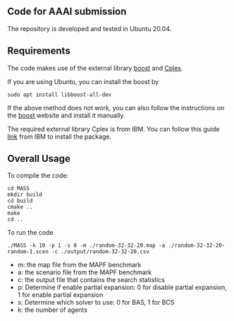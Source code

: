 ## Code for AAAI submission

The repository is developed and tested in Ubuntu 20.04.

## Requirements
The code makes use of the external library [boost](https://www.boost.org/) and [Cplex](https://www.ibm.com/products/ilog-cplex-optimization-studio/cplex-optimizer).

If you are using Ubuntu, you can install the boost by
```shell script
sudo apt install libboost-all-dev
``` 

If the above method does not work, you can also follow the instructions
on the [boost](https://www.boost.org/) website and install it manually.

The required external library Cplex is from IBM. You can follow this guide [link](https://www.ibm.com/docs/en/icos/20.1.0?topic=cplex-installing) from IBM to install the package.




## Overall Usage
To compile the code:
```shell script
cd MASS
mkdir build
cd build
cmake ..
make
cd ..
```

To run the code
```shell script
./MASS -k 10 -p 1 -s 0 -m ./random-32-32-20.map -a ./random-32-32-20-random-1.scen -c ./output/random-32-32-20.csv
```

- m: the map file from the MAPF benchmark
- a: the scenario file from the MAPF benchmark
- c: the output file that contains the search statistics
- p: Determine if enable partial expansion: 0 for disable partial expansion, 1 for enable partial expansion
- s: Determine which solver to use: 0 for BAS, 1 for BCS
- k: the number of agents
